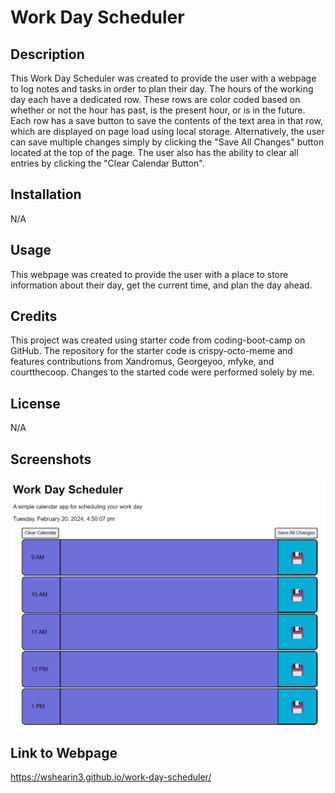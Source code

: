 # Work Day Scheduler

## Description

This Work Day Scheduler was created to provide the user with a webpage to log notes and tasks in order to plan their day. The hours of the working day each have a dedicated row. These rows are color coded based on whether or not the hour has past, is the present hour, or is in the future. Each row has a save button to save the contents of the text area in that row, which are displayed on page load using local storage. Alternatively, the user can save multiple changes simply by clicking the "Save All Changes" button located at the top of the page. The user also has the ability to clear all entries by clicking the "Clear Calendar Button".

## Installation

N/A

## Usage

This webpage was created to provide the user with a place to store information about their day, get the current time, and plan the day ahead.

## Credits

This project was created using starter code from coding-boot-camp on GitHub. The repository for the starter code is crispy-octo-meme and features contributions from Xandromus, Georgeyoo, mfyke, and courtthecoop. Changes to the started code were performed solely by me.

## License

N/A

## Screenshots

![webpage screenshot](./Work%20Day%20Scheduler.png)

## Link to Webpage

https://wshearin3.github.io/work-day-scheduler/